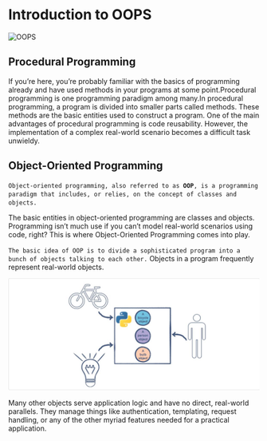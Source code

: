 <!DOCTYPE html>
<h1>Introduction to OOPS</h1>
<img src="oops.png" alt="OOPS">
<h2>Procedural Programming </h2>
<p>If you’re here, you’re probably familiar with the basics of programming already and have used methods in
 your programs at some point.Procedural programming is one programming paradigm among many.In procedural programming, a program is 
 divided into smaller parts called methods. These methods are the basic entities used to construct a program. One of the main advantages
 of procedural programming is code reusability. However, the implementation of a complex real-world scenario becomes a difficult task 
  unwieldy.</p>
 <h2>Object-Oriented Programming </h2> 
 <p><code>Object-oriented programming, also referred to as <b>OOP</b>, is a programming paradigm that includes, or relies, on the concept of classes and objects.</code></p>
<p></p>The basic entities in object-oriented programming are classes and objects.
Programming isn’t much use if you can’t model real-world scenarios using code, right? 
This is where Object-Oriented Programming comes into play.</p>
<p><code>The basic idea of OOP is to divide a sophisticated program into a bunch of objects talking to each other.</code>
Objects in a program frequently represent real-world objects.</p>
<img src="Image1.png">
<p>Many other objects serve application logic and have no direct, real-world parallels. They manage things like authentication, templating, request handling, or any of the other myriad features needed for a practical application.</p>    